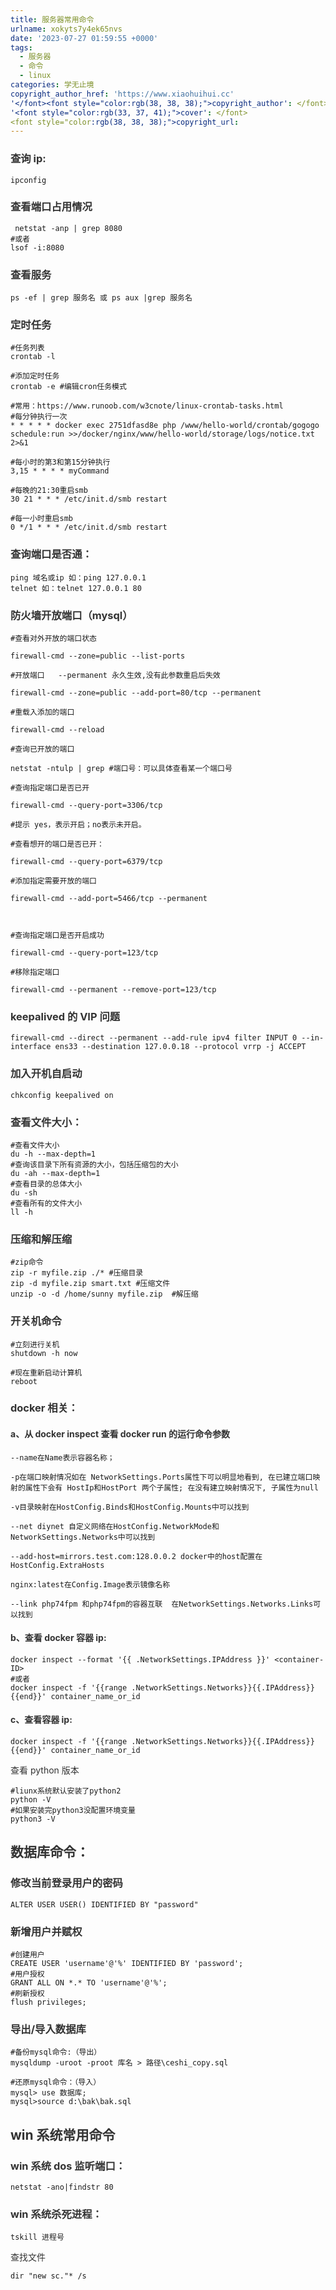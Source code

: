 ```yaml
---
title: 服务器常用命令
urlname: xokyts7y4ek65nvs
date: '2023-07-27 01:59:55 +0000'
tags:
  - 服务器
  - 命令
  - linux
categories: 学无止境
copyright_author_href: 'https://www.xiaohuihui.cc'
'</font><font style="color:rgb(38, 38, 38);">copyright_author': </font>
'<font style="color:rgb(33, 37, 41);">cover': </font>
<font style="color:rgb(38, 38, 38);">copyright_url:
---
```


### <font style="color:rgb(51, 51, 51);">查询 ip:</font>

```shell
ipconfig
```

### <font style="color:rgb(51, 51, 51);">查看端口占用情况</font>

```shell
 netstat -anp | grep 8080
#或者
lsof -i:8080
```

### <font style="color:rgb(51, 51, 51);">查看服务</font>

```plain
ps -ef | grep 服务名 或 ps aux |grep 服务名
```

### <font style="color:rgb(51, 51, 51);">定时任务</font>

```shell
#任务列表
crontab -l

#添加定时任务
crontab -e #编辑cron任务模式

#常用：https://www.runoob.com/w3cnote/linux-crontab-tasks.html
#每分钟执行一次
* * * * * docker exec 2751dfasd8e php /www/hello-world/crontab/gogogo schedule:run >>/docker/nginx/www/hello-world/storage/logs/notice.txt 2>&1

#每小时的第3和第15分钟执行
3,15 * * * * myCommand

#每晚的21:30重启smb
30 21 * * * /etc/init.d/smb restart

#每一小时重启smb
0 */1 * * * /etc/init.d/smb restart
```

### <font style="color:rgb(51, 51, 51);">查询端口是否通：</font>

```shell
ping 域名或ip 如：ping 127.0.0.1
telnet 如：telnet 127.0.0.1 80
```

### <font style="color:rgb(51, 51, 51);">防火墙开放端口（mysql）</font>

```shell
#查看对外开放的端口状态

firewall-cmd --zone=public --list-ports

#开放端口	--permanent 永久生效,没有此参数重启后失效

firewall-cmd --zone=public --add-port=80/tcp --permanent

#重载入添加的端口

firewall-cmd --reload

#查询已开放的端口

netstat -ntulp | grep #端口号：可以具体查看某一个端口号

#查询指定端口是否已开

firewall-cmd --query-port=3306/tcp

#提示 yes，表示开启；no表示未开启。

#查看想开的端口是否已开：

firewall-cmd --query-port=6379/tcp

#添加指定需要开放的端口

firewall-cmd --add-port=5466/tcp --permanent



#查询指定端口是否开启成功

firewall-cmd --query-port=123/tcp

#移除指定端口

firewall-cmd --permanent --remove-port=123/tcp
```

### <font style="color:rgb(51, 51, 51);">keepalived 的 VIP 问题</font>

```shell
firewall-cmd --direct --permanent --add-rule ipv4 filter INPUT 0 --in-interface ens33 --destination 127.0.0.18 --protocol vrrp -j ACCEPT
```

### <font style="color:rgb(51, 51, 51);">加入开机自启动</font>

```shell
chkconfig keepalived on
```

### <font style="color:rgb(51, 51, 51);">查看文件大小：</font>

```shell
#查看文件大小
du -h --max-depth=1
#查询该目录下所有资源的大小，包括压缩包的大小
du -ah --max-depth=1
#查看目录的总体大小
du -sh
#查看所有的文件大小
ll -h
```

### <font style="color:rgb(51, 51, 51);">压缩和解压缩</font>

```shell
#zip命令
zip -r myfile.zip ./* #压缩目录
zip -d myfile.zip smart.txt #压缩文件
unzip -o -d /home/sunny myfile.zip  #解压缩
```

### <font style="color:rgb(51, 51, 51);">开关机命令</font>

```shell
#立刻进行关机
shutdown -h now

#现在重新启动计算机
reboot
```

### <font style="color:rgb(51, 51, 51);">docker 相关：</font>

#### <font style="color:rgb(51, 51, 51);">a、从 docker inspect 查看 docker run 的运行命令参数</font>

```shell
--name在Name表示容器名称；

-p在端口映射情况如在 NetworkSettings.Ports属性下可以明显地看到, 在已建立端口映射的属性下会有 HostIp和HostPort 两个子属性; 在没有建立映射情况下, 子属性为null

-v目录映射在HostConfig.Binds和HostConfig.Mounts中可以找到

--net diynet 自定义网络在HostConfig.NetworkMode和NetworkSettings.Networks中可以找到

--add-host=mirrors.test.com:128.0.0.2 docker中的host配置在HostConfig.ExtraHosts

nginx:latest在Config.Image表示镜像名称

--link php74fpm 和php74fpm的容器互联  在NetworkSettings.Networks.Links可以找到
```

#### <font style="color:rgb(51, 51, 51);">b、查看 docker 容器 ip:</font>

```shell
docker inspect --format '{{ .NetworkSettings.IPAddress }}' <container-ID>
#或者
docker inspect -f '{{range .NetworkSettings.Networks}}{{.IPAddress}}{{end}}' container_name_or_id
```

#### <font style="color:rgb(51, 51, 51);">c、查看容器 ip:</font>

```shell
docker inspect -f '{{range .NetworkSettings.Networks}}{{.IPAddress}}{{end}}' container_name_or_id
```

<font style="color:rgb(51, 51, 51);">查看 python 版本</font>

```shell
#liunx系统默认安装了python2
python -V
#如果安装完python3没配置环境变量
python3 -V
```

## <font style="color:rgb(51, 51, 51);">数据库命令：</font>

### <font style="color:rgb(51, 51, 51);">修改当前登录用户的密码</font>

```plain
ALTER USER USER() IDENTIFIED BY "password"
```

### <font style="color:rgb(51, 51, 51);">新增用户并赋权</font>

```plain
#创建用户
CREATE USER 'username'@'%' IDENTIFIED BY 'password';
#用户授权
GRANT ALL ON *.* TO 'username'@'%';
#刷新授权
flush privileges;
```

### <font style="color:rgb(51, 51, 51);">导出/导入数据库</font>

```plain
#备份mysql命令:（导出）
mysqldump -uroot -proot 库名 > 路径\ceshi_copy.sql

#还原mysql命令：（导入）
mysql> use 数据库;
mysql>source d:\bak\bak.sql
```

## <font style="color:rgb(51, 51, 51);">win 系统常用命令</font>

### <font style="color:rgb(51, 51, 51);">win 系统 dos 监听端口：</font>

```plain
netstat -ano|findstr 80
```

### <font style="color:rgb(51, 51, 51);">win 系统杀死进程：</font>

```plain
tskill 进程号
```

<font style="color:rgb(51, 51, 51);">查找文件</font>

```shell
dir "new sc."* /s
```

<font style="color:rgb(51, 51, 51);">  
</font>
